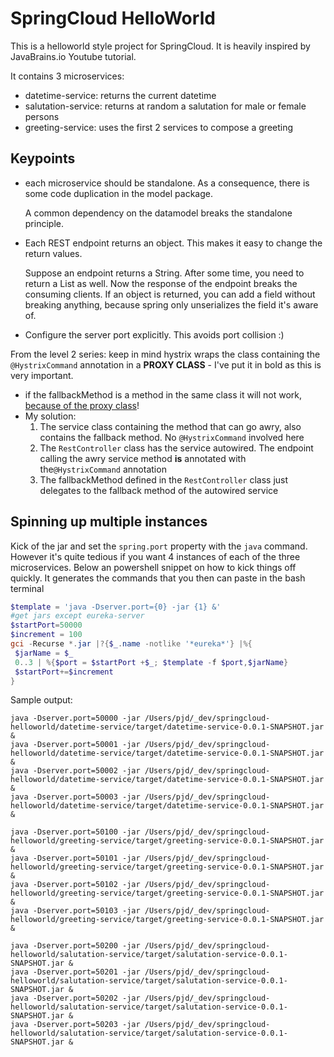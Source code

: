 # SpringCloud HelloWorld
This is a helloworld style project for SpringCloud. It is heavily inspired by JavaBrains.io Youtube tutorial.

It contains 3 microservices:
* datetime-service: returns the current datetime
* salutation-service: returns at random a salutation for male or female persons
* greeting-service: uses the first 2 services to compose a greeting

## Keypoints
* each microservice should be standalone. As a consequence, there is some code duplication in the model package. 
  
  A common dependency on the datamodel breaks the standalone principle.
* Each REST endpoint returns an object. This makes it easy to change the return values. 
 
   Suppose an endpoint returns a String. After some time, you need to return a List as well. Now the response of the endpoint breaks the consuming clients.  If an object is returned, you can add a field without breaking anything, because spring only unserializes the field it's aware of.
* Configure the server port explicitly. This avoids port collision :)

From the level 2 series: keep in mind hystrix wraps the class containing the ``@HystrixCommand`` annotation in a **PROXY CLASS** - I've put it in bold as this is very important.
  * if the fallbackMethod is a method in the same class it will not work, [because of the proxy class](https://youtu.be/1EIb-4ipWFk?list=PLqq-6Pq4lTTbXZY_elyGv7IkKrfkSrX5e&t=517)!
  * My solution:
    1. The service class containing the method that can go awry, also contains the fallback method. No ``@HystrixCommand`` involved here
    1. The ``RestController`` class has the service autowired. The endpoint calling the awry service method **is** annotated with the``@HystrixCommand`` annotation
    1. The fallbackMethod defined in the ``RestController`` class just delegates to the fallback method of the autowired service 
    
    

## Spinning up multiple instances
Kick of the jar and set the ``spring.port`` property with the ``java``  command. However it's quite tedious if you want 4 instances of each of the three microservices. Below an powershell snippet on how to kick things off quickly. It generates the commands that you then can paste in the bash terminal

```powershell
$template = 'java -Dserver.port={0} -jar {1} &'
#get jars except eureka-server
$startPort=50000
$increment = 100
gci -Recurse *.jar |?{$_.name -notlike '*eureka*'} |%{
 $jarName = $_
 0..3 | %{$port = $startPort +$_; $template -f $port,$jarName}
 $startPort+=$increment
}
```

Sample output:
```
java -Dserver.port=50000 -jar /Users/pjd/_dev/springcloud-helloworld/datetime-service/target/datetime-service-0.0.1-SNAPSHOT.jar &
java -Dserver.port=50001 -jar /Users/pjd/_dev/springcloud-helloworld/datetime-service/target/datetime-service-0.0.1-SNAPSHOT.jar &
java -Dserver.port=50002 -jar /Users/pjd/_dev/springcloud-helloworld/datetime-service/target/datetime-service-0.0.1-SNAPSHOT.jar &
java -Dserver.port=50003 -jar /Users/pjd/_dev/springcloud-helloworld/datetime-service/target/datetime-service-0.0.1-SNAPSHOT.jar &

java -Dserver.port=50100 -jar /Users/pjd/_dev/springcloud-helloworld/greeting-service/target/greeting-service-0.0.1-SNAPSHOT.jar &
java -Dserver.port=50101 -jar /Users/pjd/_dev/springcloud-helloworld/greeting-service/target/greeting-service-0.0.1-SNAPSHOT.jar &
java -Dserver.port=50102 -jar /Users/pjd/_dev/springcloud-helloworld/greeting-service/target/greeting-service-0.0.1-SNAPSHOT.jar &
java -Dserver.port=50103 -jar /Users/pjd/_dev/springcloud-helloworld/greeting-service/target/greeting-service-0.0.1-SNAPSHOT.jar &

java -Dserver.port=50200 -jar /Users/pjd/_dev/springcloud-helloworld/salutation-service/target/salutation-service-0.0.1-SNAPSHOT.jar &
java -Dserver.port=50201 -jar /Users/pjd/_dev/springcloud-helloworld/salutation-service/target/salutation-service-0.0.1-SNAPSHOT.jar &
java -Dserver.port=50202 -jar /Users/pjd/_dev/springcloud-helloworld/salutation-service/target/salutation-service-0.0.1-SNAPSHOT.jar &
java -Dserver.port=50203 -jar /Users/pjd/_dev/springcloud-helloworld/salutation-service/target/salutation-service-0.0.1-SNAPSHOT.jar &
```
